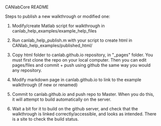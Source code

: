 CANlabCore README

Steps to publish a new walkthrough or modified one:

1. Modify/create Matlab script for walkthrough in canlab_help_examples/example_help_files

2. Run canlab_help_publish.m with your script to create html in CANlab_help_examples/published_html/

3. Copy html folder to canlab.github.io repository, in "_pages" folder. You must first clone the repo on your local computer. Then you can edit pages/files and commit + push using github the same way you would any repository.  

4. Modify markdown page in canlab.github.io to link to the example walkthrough (if new or renamed)

5. Commit to canlab.github.io and push repo to Master. When you do this, it will attempt to build automatically on the server.

6. Wait a bit for it to build on the github server, and check that the walkthrough is linked correctly/accessible, and looks as intended. There is a site to check the build status.
